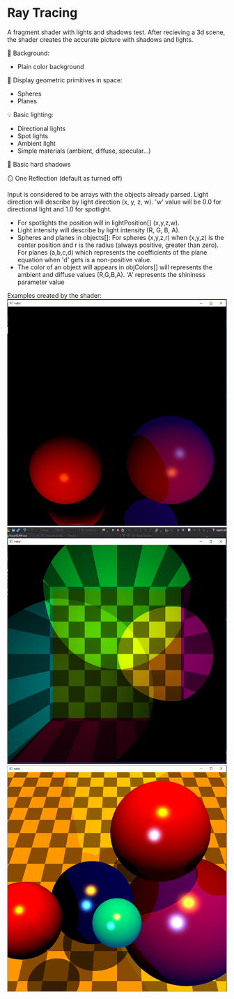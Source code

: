 # Ray Tracing
A fragment shader with lights and shadows test.
After recieving a 3d scene, the shader creates the accurate picture with shadows and lights.

🌄 Background:
- Plain color background

💠 Display geometric primitives in space:
- Spheres
- Planes

💡 Basic lighting:
- Directional lights
- Spot lights
- Ambient light
- Simple materials (ambient, diffuse, specular...)

👥 Basic hard shadows

🪞 One Reflection (default as turned off)

Input is considered to be arrays with the objects already parsed.
Light direction will describe by light direction (x, y, z, w). 'w' value
will be 0.0 for directional light and 1.0 for spotlight.
- For spotlights the position will in lightPosition[] (x,y,z,w).
- Light intensity will describe by light intensity (R, G, B, A).
- Spheres and planes in objects[]: For spheres (x,y,z,r) when
(x,y,z) is the center position and r is the radius (always positive, greater than zero). For
planes (a,b,c,d) which represents the coefficients of the plane equation when 'd' gets is
a non-positive value.
- The color of an object will appears in objColors[] will represents the ambient and diffuse
values (R,G,B,A). 'A' represents the shininess parameter value

Examples created by the shader:
![alt text](https://raw.githubusercontent.com/AmitTurner/RayTracing/master/scene0.png)
![alt text](https://raw.githubusercontent.com/AmitTurner/RayTracing/master/scene1.png)
![alt text](https://raw.githubusercontent.com/AmitTurner/RayTracing/master/scene2.png)
